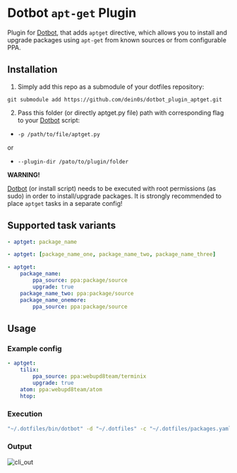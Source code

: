 [dotbot_repo]: https://github.com/anishathalye/dotbot


# Dotbot ```apt-get``` Plugin

Plugin for [Dotbot][dotbot_repo], that adds ```aptget``` directive, which allows you to install and upgrade packages using ```apt-get``` from known sources or from configurable PPA.

## Installation

1. Simply add this repo as a submodule of your dotfiles repository:
```
git submodule add https://github.com/dein0s/dotbot_plugin_aptget.git
```

2. Pass this folder (or directly aptget.py file) path with corresponding flag to your [Dotbot][dotbot_repo] script:
  - ```-p /path/to/file/aptget.py```

  or

 - ```--plugin-dir /pato/to/plugin/folder```


 **WARNING!**

 [Dotbot][dotbot_repo] (or install script) needs to be executed with root permissions (as sudo) in order to install/upgrade packages. It is strongly recommended to place ```aptget``` tasks in a separate config!

## Supported task variants
```yaml
- aptget: package_name
```
```yaml
- aptget: [package_name_one, package_name_two, package_name_three]
```
```yaml
- aptget:
    package_name:
        ppa_source: ppa:package/source
        upgrade: true
    package_name_two: ppa:package/source
    package_name_onemore:
        ppa_source: ppa:package/source
```

## Usage

### Example config
```yaml
- aptget:
    tilix:
        ppa_source: ppa:webupd8team/terminix
        upgrade: true
    atom: ppa:webupd8team/atom
    htop:
```

### Execution
```bash
"~/.dotfiles/bin/dotbot" -d "~/.dotfiles" -c "~/.dotfiles/packages.yaml" -p "~/.dotfiles/plugins/aptget.py"
```

### Output
![cli_out](http://i.imgur.com/7ytqeol.png)
